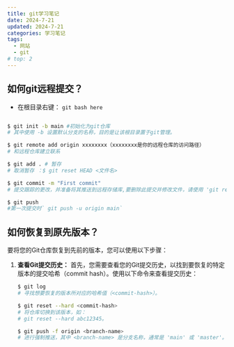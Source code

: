 ```yaml
---
title: git学习笔记
date: 2024-7-21
updated: 2024-7-21
categories: 学习笔记
tags:
  - 网站
  - git
# top: 2
---
```




## 如何git远程提交？
* 在根目录右键： `git bash here`
```bash

$ git init -b main #初始化为git仓库
# 其中使用 -b 设置默认分支的名称，目的是让该根目录置于git管理。

$ git remote add origin xxxxxxxx（xxxxxxxx是你的远程仓库的访问路径）
# 和远程仓库建立联系

$ git add . # 暂存
# 取消暂存 ：$ git reset HEAD <文件名>

$ git commit -m "First commit" 
# 提交跟踪的更改，并准备将其推送到远程存储库,要删除此提交并修改文件，请使用 'git reset --soft HEAD~1' 并再次提交和添加文件。

$ git push
#第一次提交时` git push -u origin main`
```
## 如何恢复到原先版本？
要将您的Git仓库恢复到先前的版本，您可以使用以下步骤：

1. **查看Git提交历史：** 首先，您需要查看您的Git提交历史，以找到要恢复的特定版本的提交哈希（commit hash）。使用以下命令来查看提交历史：

   ```bash
   $ git log
   # 寻找想要恢复的版本所对应的哈希值（<commit-hash>）。

   $ git reset --hard <commit-hash>
   # 将仓库切换到该版本，如：
   # git reset --hard abc12345。

   $ git push -f origin <branch-name>
   # 进行强制推送，其中 <branch-name> 是分支名称，通常是 'main' 或 'master'。
   ```



